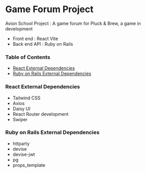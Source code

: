 # Game Forum Project

Avion School Project : A game forum for Pluck & Brew, a game in development
- Front end : React Vite
- Back end API : Ruby on Rails

### Table of Contents
- [React External Dependencies](#react-external-dependencies)
- [Ruby on Rails External Dependencies](#ruby-on-rails-external-dependencies)

### React External Dependencies
- Tailwind CSS
- Axios
- Daisy UI
- React Router development
- Swiper

### Ruby on Rails External Dependencies
- httparty
- devise
- devise-jwt
- pg
- props_template